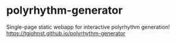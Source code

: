 # polyrhythm-generator
Single-page static webapp for interactive polyrhythm generation!
https://tgjohnst.github.io/polyrhythm-generator
